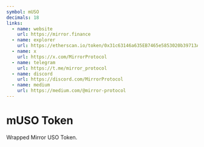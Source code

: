 ```yaml
---
symbol: mUSO
decimals: 18
links:
  - name: website
    url: https://mirror.finance
  - name: explorer
    url: https://etherscan.io/token/0x31c63146a635EB7465e5853020b39713AC356991
  - name: x
    url: https://x.com/MirrorProtocol
  - name: telegram
    url: https://t.me/mirror_protocol
  - name: discord
    url: https://discord.com/MirrorProtocol
  - name: medium
    url: https://medium.com/@mirror-protocol
---
```


# mUSO Token

Wrapped Mirror USO Token.

